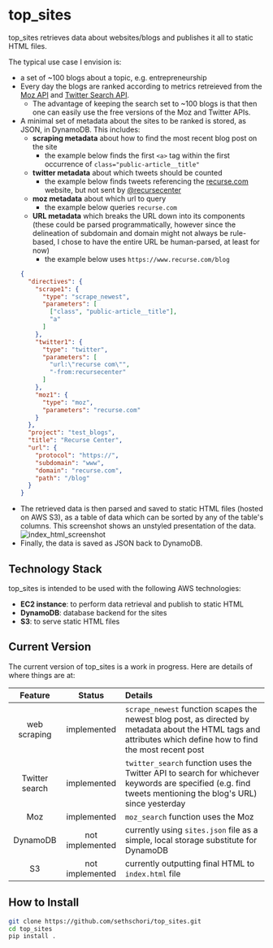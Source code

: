 # top_sites
top_sites retrieves data about websites/blogs and publishes it all to static HTML files.

The typical use case I envision is:

- a set of ~100 blogs about a topic, e.g. entrepreneurship
- Every day the blogs are ranked according to metrics retreieved from the [Moz API](https://moz.com/products/api) and [Twitter Search API](https://developer.twitter.com/en/docs/tweets/search/api-reference).
  - The advantage of keeping the search set to ~100 blogs is that then one can easily use the free versions of the Moz and Twitter APIs.
- A minimal set of metadata about the sites to be ranked is stored, as JSON, in DynamoDB. This includes:
  - **scraping metadata** about how to find the most recent blog post on the site
    - the example below finds the first `<a>` tag within the first occurrence of `class="public-article__title"`
  - **twitter metadata** about which tweets should be counted
    - the example below finds tweets referencing the [recurse.com](https://recurse.com) website, but not sent by [@recursecenter](http://www.twitter.com/recursecenter)
  - **moz metadata** about which url to query
    - the example below queries `recurse.com`
  - **URL metadata** which breaks the URL down into its components (these could be parsed programmatically, however since the delineation of subdomain and domain might not always be rule-based, I chose to have the entire URL be human-parsed, at least for now)
    - the example below uses `https://www.recurse.com/blog`
  ```json
  {
    "directives": {
      "scrape1": {
        "type": "scrape_newest",
        "parameters": [
          ["class", "public-article__title"],
          "a"
        ]
      },
      "twitter1": {
        "type": "twitter",
        "parameters": [
          "url:\"recurse com\"",
          "-from:recursecenter"
        ]
      },
      "moz1": {
        "type": "moz",
        "parameters": "recurse.com"
      }
    },
    "project": "test_blogs",
    "title": "Recurse Center",
    "url": {
      "protocol": "https://",
      "subdomain": "www",
      "domain": "recurse.com",
      "path": "/blog"
    }
  }
  ```
- The retrieved data is then parsed and saved to static HTML files (hosted on AWS S3), as a table of data which can be sorted by any of the table's columns. This screenshot shows an unstyled presentation of the data.
![index_html_screenshot](https://user-images.githubusercontent.com/20755795/39737500-79c887a6-5253-11e8-8c9c-feaebe9dd828.png)
- Finally, the data is saved as JSON back to DynamoDB.

## Technology Stack
top_sites is intended to be used with the following AWS technologies:
- **EC2 instance**: to perform data retrieval and publish to static HTML
- **DynamoDB**: database backend for the sites
- **S3**: to serve static HTML files

## Current Version
The current version of top_sites is a work in progress. Here are details of where things are at:

Feature | Status | Details
:-: | :-: | :--
web scraping | implemented | `scrape_newest` function scapes the newest blog post, as directed by metadata about the HTML tags and attributes which define how to find the most recent post
Twitter search | implemented | `twitter_search` function uses the Twitter API to search for whichever keywords are specified (e.g. find tweets mentioning the blog's URL) since yesterday
Moz | implemented | `moz_search` function uses the Moz 
DynamoDB | not implemented | currently using `sites.json` file as a simple, local storage substitute for DynamoDB
S3 | not implemented | currently outputting final HTML to `index.html` file

## How to Install
```sh
git clone https://github.com/sethschori/top_sites.git
cd top_sites
pip install .
```
